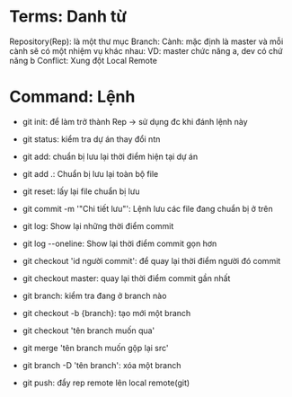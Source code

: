 # Terms: Danh từ
Repository(Rep): là một thư mục 
Branch: Cành: mặc định là master và mỗi cành sẽ có một nhiệm vụ khác nhau: VD: master chức năng a, dev có chứ năng b
Conflict: Xung đột
Local
Remote 
# Command: Lệnh
- git init: để làm trở thành Rep -> sử dụng đc khi đánh lệnh này
- git status: kiểm tra dự án thay đổi ntn
- git add: chuẩn bị lưu lại thời điểm hiện tại dự án
- git add .: Chuẩn bị lưu lại toàn bộ file
- git reset: lấy lại file chuẩn bị lưu
- git commit -m '"Chi tiết lưu"': Lệnh lưu các file đang chuẩn bị ở trên
- git log: Show lại những thời điểm commit  
- git log --oneline: Show lại thời điểm commit gọn hơn
- git checkout 'id người commit': để quay lại thời điểm người đó commit
- git checkout master: quay lại thời điểm commit gần nhất
- git branch: kiểm tra đang ở branch nào
- git checkout -b {branch}: tạo mới một branch
- git checkout 'tên branch muốn qua'
- git merge 'tên branch muốn gộp lại src'
- git branch -D 'tên branch': xóa một branch

- git push: đẩy rep remote lên local remote(git)


